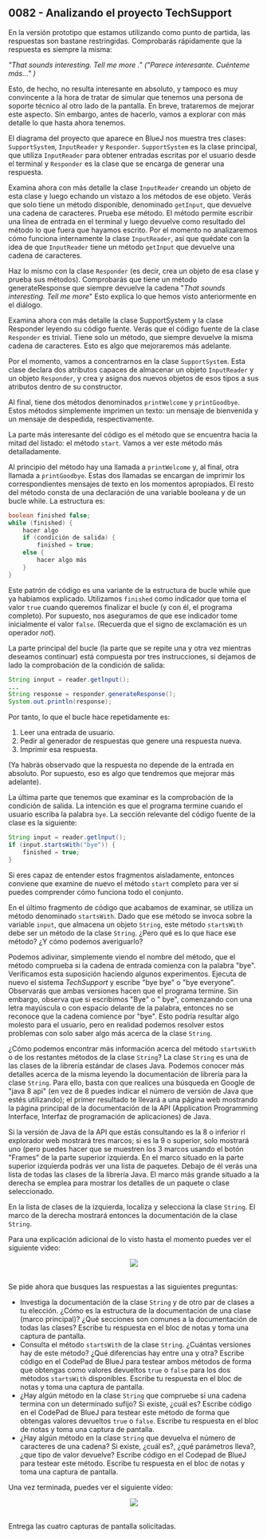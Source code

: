 ## 0082 - Analizando el proyecto TechSupport

En la versión prototipo que estamos utilizando como punto de partida, las respuestas son bastane restringidas. Comprobarás rápidamente que la respuesta es siempre la misma:

*"That sounds interesting. Tell me more ." ("Parece interesante. Cuénteme más..." )*

Esto, de hecho, no resulta interesante en absoluto, y tampoco es muy convincente a la hora de tratar de simular que tenemos una persona de soporte técnico al otro lado de la pantalla. En breve, trataremos de mejorar este aspecto. Sin embargo, antes de hacerlo, vamos a explorar con más detalle lo que hasta ahora tenemos.

El diagrama del proyecto que aparece en BlueJ nos muestra tres clases: `SupportSystem`, `InputReader` y `Responder`. `SupportSystem` es la clase principal, que utiliza `InputReader` para obtener entradas escritas por el usuario desde el terminal y `Responder` es la clase que se encarga de generar una respuesta.

Examina ahora con más detalle la clase `InputReader` creando un objeto de esta clase y luego echando un vistazo a los métodos de ese objeto. Verás que solo tiene un método disponible, denominado `getInput`, que devuelve una cadena de caracteres. Prueba ese método. El método permite escribir una línea de entrada en el terminal y luego devuelve como resultado del método lo que fuera que hayamos escrito. Por el momento no analizaremos cómo funciona internamente la clase `InputReader`, así que quédate
con la idea de que `InputReader` tiene un método `getInput` que devuelve una cadena de caracteres.

Haz lo mismo con la clase `Responder` (es decir, crea un objeto de esa clase y prueba sus métodos). Comprobarás que tiene un método generateResponse que siempre devuelve la cadena "*That sounds interesting. Tell me more*" Esto explica lo que hemos visto anteriormente en el diálogo.

Examina ahora con más detalle la clase SupportSystem y la clase Responder leyendo su código fuente. Verás que el código fuente de la clase `Responder` es trivial. Tiene solo un método, que siempre devuelve la misma cadena de caracteres. Esto es algo que mejoraremos más adelante.

Por el momento, vamos a concentrarnos en la clase `SupportSystem`. Esta clase declara dos atributos capaces de almacenar un objeto `InputReader` y un objeto `Responder`, y crea y asigna dos nuevos objetos de esos tipos a sus atributos dentro de su constructor.

Al final, tiene dos métodos denominados `printWelcome` y `printGoodbye`. Estos métodos simplemente imprimen un texto: un mensaje de bienvenida y un mensaje de despedida, respectivamente.

La parte más interesante del código es el método que se encuentra hacia la mitad del listado: el método `start`. Vamos a ver este método más detalladamente.

Al principio del método hay una llamada a `printWelcome` y, al final, otra llamada a `printGoodbye`. Estas dos llamadas se encargan de imprimir los correspondientes mensajes de texto en los momentos apropiados. El resto del método consta de una declaración de una variable booleana y de un bucle while. La estructura es:

```java
boolean finished false;
while (finished) {
    hacer algo
    if (condición de salida) {
        finished = true;
    else {
        hacer algo más
    }
}
```

Este patrón de código es una variante de la estructura de bucle while que ya habíamos explicado. Utilizamos `finished` como indicador que toma el valor `true` cuando queremos finalizar el bucle (y con él, el programa completo). Por supuesto, nos aseguramos de que ese indicador tome inicialmente el valor `false`. (Recuerda que el signo de exclamación es un operador *not*).

La parte principal del bucle (la parte que se repite una y otra vez mientras deseamos continuar) está compuesta por tres instrucciones, si dejamos de lado la comprobación de la condición de salida:

```java
String innput = reader.getlnput();
...
String response = responder.generateResponse();
System.out.println(response);
```

Por tanto, lo que el bucle hace repetidamente es:

1. Leer una entrada de usuario.
2. Pedir al generador de respuestas que genere una respuesta nueva.
3. Imprimir esa respuesta.

(Ya habrás observado que la respuesta no depende de la entrada en absoluto. Por supuesto, eso es algo que tendremos que mejorar más adelante).

La última parte que tenemos que examinar es la comprobación de la condición de salida. La intención es que el programa termine cuando el usuario escriba la palabra `bye`. La sección relevante del código fuente de la clase es la siguiente:

```java
String input = reader.getlnput();
if (input.startsWith("bye")) {
    finished = true;
}
```

Si eres capaz de entender estos fragmentos aisladamente, entonces conviene que examine de nuevo el método `start` completo para ver si puedes comprender cómo funciona todo el conjunto.

En el último fragmento de código que acabamos de examinar, se utiliza un método denominado `startsWith`. Dado que ese método se invoca sobre la variable `input`, que almacena un objeto `String`, este método `startsWith` debe ser un método de la clase `String`. ¿Pero qué es lo que hace ese método? ¿Y cómo podemos averiguarlo?

Podemos adivinar, simplemente viendo el nombre del método, que el método comprueba si la cadena de entrada comienza con la palabra "bye". Verificamos esta suposición haciendo algunos experimentos. Ejecuta de nuevo el sistema *TechSupport* y escribe "bye bye" o "bye everyone". Observarás que ambas versiones hacen que el programa termine. Sin embargo, observa que si escribimos "Bye" o " bye", comenzando con una letra mayúscula o con espacio delante de la palabra, entonces no se reconoce que la cadena comience por "bye". Esto podría resultar algo molesto para el usuario, pero en realidad podemos resolver estos problemas con solo saber algo más acerca de
la clase `String`.

¿Cómo podemos encontrar más información acerca del método `startsWith` o de los restantes métodos de la clase `String`? La clase `String` es una de las clases de la librería estándar de clases Java. Podemos conocer más detalles acerca de la misma leyendo la documentación de librería para la clase `String`. Para ello, basta con que realices una búsqueda en Google de "java 8 api" (en vez de 8 puedes indicar el número de versión de Java que estés utilizando); el primer resultado te llevará a una página web mostrando la página principal de la documentación de la API (Application Programming Interface, Interfaz de programación de aplicaciones) de Java.

Si la versión de Java de la API que estás consultando es la 8 o inferior rl explorador web mostrará tres marcos; si es la 9 o superior, solo mostrará uno (pero puedes hacer que se muestren los 3 marcos usando el botón "Frames" de la parte superior izquierda. En el marco situado en la parte superior izquierda podrás ver una lista de paquetes. Debajo de él verás una lista de todas las clases de la librería Java. El marco más grande situado a la derecha se emplea para mostrar los detalles de un paquete o clase seleccionado.

En la lista de clases de la izquierda, localiza y selecciona la clase `String`. El marco de la derecha mostrará entonces la documentación de la clase `String`.

Para una explicación adicional de lo visto hasta el momento puedes ver el siguiente vídeo:

 <div align="center">
<a href="https://youtu.be/ldcycoCb_pA"><img src="https://img.youtube.com/vi/ldcycoCb_pA/0.jpg" ></a>
</div>
<br>

Se pide ahora que busques las respuestas a las siguientes preguntas:

- Investiga la documentación de la clase `String` y de otro par de clases a tu elección. ¿Cómo es la estructura de la documentación de una clase (marco principal)? ¿Qué secciones son comunes a la documentación de todas las clases? Escribe tu respuesta en el bloc de notas y toma una captura de pantalla.
- Consulta el método `startsWith` de la clase `String`. ¿Cuántas versiones hay de este método? ¿Qué diferencias hay entre una y otra? Escribe código en el CodePad de BlueJ para testear ambos métodos de forma que obtengas como valores devueltos `true` o `false` para los dos métodos `startsWith` disponibles. Escribe tu respuesta en el bloc de notas y toma una captura de pantalla.
- ¿Hay algún método en la clase `String` que compruebe si una cadena termina con un
determinado sufijo? Si existe, ¿cuál es? Escribe código en el CodePad de BlueJ para testear este método de forma que obtengas valores devueltos `true` o `false`. Escribe tu respuesta en el bloc de notas y toma una captura de pantalla.
- ¿Hay algún método en la clase `String` que devuelva el número de caracteres de una cadena? Si existe, ¿cuál es?, ¿qué parámetros lleva?, ¿que tipo de valor devuelve? Escribe código en el Codepad de BlueJ para testear este método. Escribe tu respuesta en el bloc de notas y toma una captura de pantalla.

Una vez terminada, puedes ver el siguiente vídeo:

 <div align="center">
<a href="https://youtu.be/8kkYVBJf92s"><img src="https://img.youtube.com/vi/8kkYVBJf92s/0.jpg" ></a>
</div>
<br>

Entrega las cuatro capturas de pantalla solicitadas.
